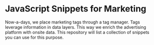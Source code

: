 # JavaScript Snippets for Marketing

Now-a-days, we place marketing tags through a tag manager. Tags leverage information in data layers. This way we enrich the advertising platform with onsite data. This repository will list a collection of snippets you can use for this purpose. 
